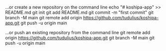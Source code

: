…or create a new repository on the command line
echo "# koshipa-app" >> README.md
git init
git add README.md
git commit -m "first commit"
git branch -M main
git remote add origin https://github.com/tudulius/koshipa-app.git
git push -u origin main

…or push an existing repository from the command line
git remote add origin https://github.com/tudulius/koshipa-app.git
git branch -M main
git push -u origin main